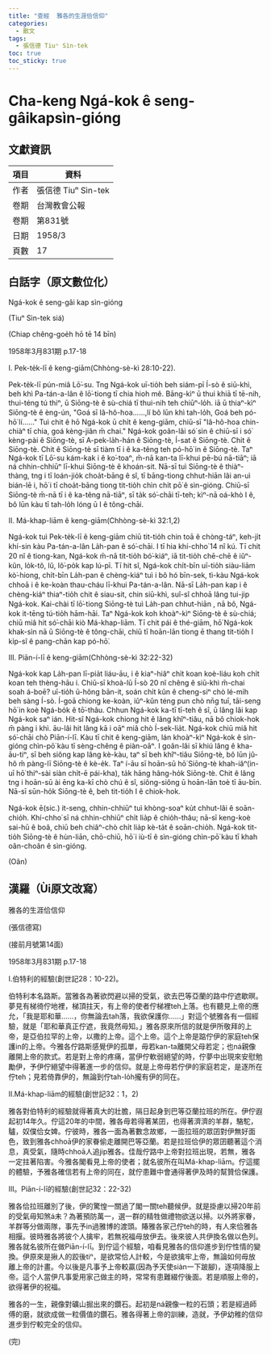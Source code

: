 ```yaml
---
title: "查經  雅各的生涯佮信仰"
categories:
  - 散文
tags:
  - 張信德 Tiuⁿ Sìn-tek
toc: true
toc_sticky: true
---
```


# Cha-keng Ngá-kok ê seng-gâikapsìn-gióng

## 文獻資訊

| 項目 | 資料 |
|---|---|
| 作者 | 張信德 Tiuⁿ Sìn-tek |
| 卷期 | 台灣教會公報 |
| 卷期 | 第831號 |
| 日期 | 1958/3 |
| 頁數 | 17 |

## 白話字（原文數位化）

Ngá-kok ê seng-gâi kap sìn-gióng

(Tiuⁿ Sìn-tek siá)

(Chiap chêng-goe̍h hō tē 14 bīn)

1958年3月831期 p.17-18

I. Pek-te̍k-lī ê keng-giām(Chhòng-sè-kì 28:10-22).

Pek-te̍k-lī pún-miâ Lō͘-su. Tng Ngá-kok uī-tio̍h beh siám-pī Í-sò ê siū-khì, beh khì Pa-tán-a-lân ê lō͘-tiong tī chia hioh mê. Bāng-kìⁿ ū thui khiā tī tē-nih, thui-téng tú thiⁿ, ū Siōng-tè ê sù-chiá tī thui-nih teh chiūⁿ-lo̍h. iā ū thiaⁿ-kìⁿ Siōng-tè ê èng-ún, "Goá sī Iâ-hô-hoa......,lí bô lūn khì tah-lo̍h, Goá beh pó-hō͘ lí......" Tuì chit ê hō Ngá-kok ū chi̍t ê keng-giām, chiū-sī "Iâ-hô-hoa chin-chiàⁿ tī chia, goá kèng-jiân m̄ chai." Ngá-kok goân-lâi só͘ sìn ê chiū-sī i só͘ kèng-pài ê Siōng-tè, sī A-pek-la̍h-hán ê Siōng-tè, Í-sat ê Siōng-tè. Chit ê Siōng-tè. Chit ê Siōng-tè sī tiàm tī i ê ka-têng teh pó-hō͘ in ê Siōng-tè. Taⁿ Ngá-kok tī Lō͘-su kám-kak i ê ko͘-toaⁿ, m̄-nā kan-ta lī-khui pē-bú nā-tiāⁿ; iā ná chhin-chhiūⁿ lī-khui Siōng-tè ê khoán-sit. Nā-sī tuì Siōng-tè ê thiàⁿ-thàng, tng i tī loán-jio̍k choa̍t-bāng ê sî, tī bāng-tiong chhut-hiān lâi an-uì bián-lē i, hō͘ i tī choa̍t-bāng tiong tit-tio̍h chìn chi̍t pō͘ ê sìn-gióng. Chiū-sī Siōng-tè m̄-nā tī i ê ka-têng nā-tiāⁿ, sī ta̍k só͘-chāi tī-teh; kìⁿ-nā oá-khò I ê, bô lūn kàu tī tah-lo̍h lóng ū I ê tông-chāi.

II. Má-khap-liām ê keng-giām(Chhòng-sè-kì 32:1,2)

Ngá-kok tuì Pek-te̍k-lī ê keng-giām chiū tit-tio̍h chin toā ê chòng-táⁿ, keh-ji̍t khí-sin kàu Pa-tán-a-lân La̍h-pan ê só͘-chāi. I tī hia khí-chho͘ 14 nî kú. Tī chit 20 nî ê tiong-kan, Ngá-kok m̄-nā tit-tio̍h bó͘-kiáⁿ, iā tit-tio̍h chē-chē ê iûⁿ-kûn, lo̍k-tô, lû, lô͘-po̍k kap lú-pī. Tī hit sî, Ngá-kok chi̍t-bīn uī-tio̍h siàu-liām kò͘-hiong, chi̍t-bīn La̍h-pan ê chèng-kiáⁿ tuì i bô hó bīn-sek, tì-kàu Ngá-kok chhoā i ê ke-koàn thau-cháu lī-khui Pa-tán-a-lân. Nā-sī La̍h-pan kap i ê chèng-kiáⁿ thiaⁿ-tio̍h chit ê siau-sit, chin siū-khì, suî-sî chhoā lâng tui-jip Ngá-kok. Kai-chài tī lō͘-tiong Siōng-tè tuì La̍h-pan chhut-hiān , nā bô, Ngá-kok it-tēng tú-tio̍h hām-hāi. Taⁿ Ngá-kok koh khoàⁿ-kìⁿ Siōng-tè ê sù-chiá; chiū miâ hit só͘-chāi kiò Má-khap-liām. Tī chit pái ê thé-giām, hō͘ Ngá-kok khak-sìn nā ū Siōng-tè ê tông-chāi, chiū tī hoān-lān tiong ē thang tit-tio̍h I ki̍p-sî ê pang-chān kap pó-hō͘.

III. Piān-í-lī ê keng-giām(Chhòng-sè-kì 32:22-32)

Ngá-kok kap La̍h-pan lī-pia̍t liáu-āu, i ê kiaⁿ-hiâⁿ chi̍t koan koè-liáu koh chi̍t koan teh thèng-hāu i. Chiū-sī khoà-lū Í-sò 20 nî chêng ê siū-khì m̄-chai soah á-boē? uī-tio̍h ū-hông bān-it, soán chi̍t kûn ê cheng-siⁿ chò lé-mi̍h beh sàng Í-sò. Í-goā chiong ke-koàn, iûⁿ-kûn téng pun chò nn̄g tuī, tāi-seng hō͘ in koè Ngá-bo̍k ê tō͘-thâu. Chhun Ngá-kok ka-tī tī-teh ê sî, ū lâng lâi kap Ngá-kok saⁿ ián. Hit-sî Ngá-kok chiong hit ê lâng khîⁿ-tiâu, nā bô chiok-hok m̄ pàng i khì. āu-lâi hit lâng kā i oāⁿ miâ chò Í-sek-lia̍t. Ngá-kok chiū miâ hit só͘-chāi chò Piān-í-lī. Kàu tī chit ê keng-giām, lán khoàⁿ-kìⁿ Ngá-kok ê sìn-gióng chìn-pō͘ kàu tī sèng-chêng ê piàn-oāⁿ. I goân-lâi sī khiú lâng ê kha-āu-tiⁿ, sī beh siông kap lâng kè-kàu, taⁿ sī beh khîⁿ-tiâu Siōng-tè, bô lūn jû-hô m̄ pàng-lī Siōng-tè ê kè-e̍k. Taⁿ í-āu sī hoān-sū hō͘ Siōng-tè khah-iâⁿ(in-uī hō͘ thiⁿ-sài siàn chi̍t-ē pái-kha), ta̍k hāng hâng-ho̍k Siōng-tè. Chit ê lâng tng i hoān-sū ài ēng ka-kī chò chú ê sî, siông-siông ū hoān-lān toè tī āu-bīn. Nā-sī sūn-ho̍k Siōng-tè ê, beh tit-tio̍h I ê chiok-hok.

Ngá-kok ē(sic.) it-seng, chhin-chhiūⁿ tuì khòng-soaⁿ ku̍t chhut-lâi ê soān-chio̍h. Khí-chho͘ sī ná chhin-chhiūⁿ chi̍t lia̍p ê chio̍h-thâu; nā-sī keng-koè sai-hū ê boâ, chiū beh chiâⁿ-chò chi̍t lia̍p kè-ta̍t ê soān-chio̍h. Ngá-kok tit-tio̍h Siōng-tè ê hùn-liān, chō-chiū, hō͘ i iù-tī ê sìn-gióng chìn-pō͘ kàu tī khah oân-choân ê sìn-gióng.

(Oân)

## 漢羅（Ùi原文改寫）

雅各的生涯佮信仰

(張信德寫)

(接前月號第14面)

1958年3月831期 p.17-18

I.伯特利的經驗(創世記28：10-22)。

伯特利本名路斯。當雅各為著欲閃避以掃的受氣，欲去巴等亞蘭的路中佇遮歇暝。夢見有梯徛佇地裡，梯頂拄天，有上帝的使者佇梯裡teh上落。也有聽見上帝的應允，「我是耶和華......，你無論去tah落，我欲保護你......」對這个號雅各有一個經驗，就是「耶和華真正佇遮，我竟然毋知。」雅各原來所信的就是伊所敬拜的上帝，是亞伯拉罕的上帝，以撒的上帝。這个上帝。這个上帝是踮佇伊的家庭teh保護in的上帝。今雅各佇路斯感覺伊的孤單，毋若kan-ta離開父母若定；也ná親像離開上帝的款式。若是對上帝的疼痛，當伊佇軟弱絕望的時，佇夢中出現來安慰勉勵伊，予伊佇絕望中得著進一步的信仰。就是上帝毋若佇伊的家庭若定，是逐所在佇teh；見若倚靠伊的，無論到佇tah-lo̍h攏有伊的同在。

II.Má-khap-liām的經驗(創世記32：1，2)

雅各對伯特利的經驗就得著真大的壯膽，隔日起身到巴等亞蘭拉班的所在。伊佇遐起初14年久。佇這20年的中間，雅各毋若得著某囝，也得著濟濟的羊群，駱駝，驢，奴僕佮女婢。佇彼時，雅各一面為著數念故鄉，一面拉班的眾囝對伊無好面色，致到雅各chhoā伊的家眷偷走離開巴等亞蘭。若是拉班佮伊的眾囝聽著這个消息，真受氣，隨時chhoā人追jip雅各。佳哉佇路中上帝對拉班出現，若無，雅各一定拄著陷害。今雅各閣看見上帝的使者；就名彼所在叫Má-khap-liām。佇這擺的體驗，予雅各確信若有上帝的同在，就佇患難中會通得著伊及時的幫贊佮保護。

III。Piān-í-lī的經驗(創世記32：22-32)

雅各佮拉班離別了後，伊的驚惶一關過了閣一關teh聽候伊。就是掛慮以掃20年前的受氣毋知煞á未？為著預防萬一，選一群的精牲做禮物欲送以掃。以外將家眷，羊群等分做兩隊，事先予in過雅博的渡頭。賰雅各家己佇teh的時，有人來佮雅各相揠。彼時雅各將彼个人擒牢，若無祝福毋放伊去。後來彼人共伊換名做以色列。雅各就名彼所在做Piān-í-lī。到佇這个經驗，咱看見雅各的信仰進步到佇性情的變換。伊原來是揪人的跤後tiⁿ，是欲常佮人計較，今是欲擒牢上帝，無論如何毋放離上帝的計畫。今以後是凡事予上帝較贏(因為予天使siàn一下跛腳)，逐項降服上帝。這个人當伊凡事愛用家己做主的時，常常有患難綴佇後面。若是順服上帝的，欲得著伊的祝福。

雅各的一生，親像對礦山掘出來的鑽石。起初是ná親像一粒的石頭；若是經過師傅的磨，就欲成做一粒價值的鑽石。雅各得著上帝的訓練，造就，予伊幼稚的信仰進步到佇較完全的信仰。

(完)

